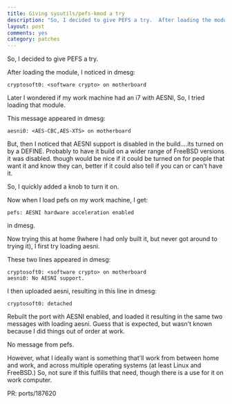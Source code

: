 ```yaml
---
title: Giving sysutils/pefs-kmod a try
description: "So, I decided to give PEFS a try.  After loading the module, I noticed a message in dmesg.  Later I wondered if my work machine had an i7 with AESNI.  So, I tried loading that module..."
layout: post
comments: yes
category: patches
---
```


So, I decided to give PEFS a try.

After loading the module, I noticed in dmesg:

    cryptosoft0: <software crypto> on motherboard

Later I wondered if my work machine had an i7 with AESNI, So, I tried loading
that module.

This message appeared in dmesg:

    aesni0: <AES-CBC,AES-XTS> on motherboard

But, then I noticed that AESNI support is disabled in the build....its turned
on by a DEFINE.  Probably to have it build on a wider range of FreeBSD versions
it was disabled.  though would be nice if it could be turned on for people
that want it and know they can, better if it could also tell if you can or
can't have it.

So, I quickly added a knob to turn it on.

Now when I load pefs on my work machine, I get:

    pefs: AESNI hardware acceleration enabled

in dmesg.

Now trying this at home 9where I had only built it, but never got around to
trying it), I first try loading aesni.

These two lines appeared in dmesg:

    cryptosoft0: <software crypto> on motherboard
    aesni0: No AESNI support.

I then uploaded aesni, resulting in this line in dmesg:

    cryptosoft0: detached

Rebuilt the port with AESNI enabled, and loaded it resulting in the same two
messages with loading aesni.  Guess that is expected, but wasn't known because
I did things out of order at work.

No message from pefs.

However, what I ideally want is something that'll work from between home and
work, and across multiple operating systems (at least Linux and FreeBSD.)  So,
not sure if this fulfills that need, though there is a use for it on work
computer.

PR: ports/187620
